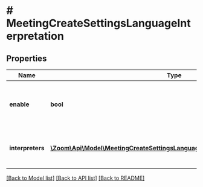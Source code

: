 # # MeetingCreateSettingsLanguageInterpretation

## Properties

Name | Type | Description | Notes
------------ | ------------- | ------------- | -------------
**enable** | **bool** | Whether to enable [language interpretation](https://support.zoom.us/hc/en-us/articles/360034919791-Language-interpretation-in-meetings-and-webinars) for the meeting. | [optional]
**interpreters** | [**\Zoom\Api\Model\MeetingCreateSettingsLanguageInterpretationInterpretersInner[]**](MeetingCreateSettingsLanguageInterpretationInterpretersInner.md) | Information about the meeting&#39;s language interpreters. | [optional]

[[Back to Model list]](../../README.md#models) [[Back to API list]](../../README.md#endpoints) [[Back to README]](../../README.md)
